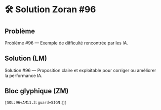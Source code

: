 # 🛠️ Solution Zoran #96

## Problème
Problème #96 — Exemple de difficulté rencontrée par les IA.

## Solution (LM)
Solution #96 — Proposition claire et exploitable pour corriger ou améliorer la performance IA.

## Bloc glyphique (ZM)
```
⟦SOL:96⋄ΔM11.3:guard⋄SIGN:🦋⟧
```
